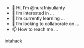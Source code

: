 - 👋 Hi, I’m @nurafniyulianty
- 👀 I’m interested in ...
- 🌱 I’m currently learning ...
- 💞️ I’m looking to collaborate on ...
- 📫 How to reach me ...

<!---
nurafniyulianty/nurafniyulianty is a ✨ special ✨ repository because its `README.md` (this file) appears on your GitHub profile.
You can click the Preview link to take a look at your changes.
--->
intahack
